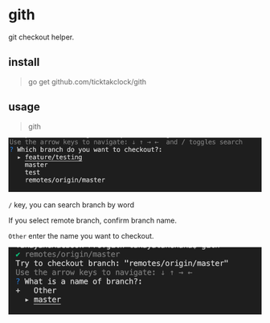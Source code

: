 # gith

git checkout helper.

## install

> go get github.com/ticktakclock/gith

## usage

> gith

![image_gith](./image_gith.png)

`/` key, you can search branch by word

If you select remote branch, confirm branch name.

`Other` enter the name you want to checkout.

![image_remote](./image_remote.png)
